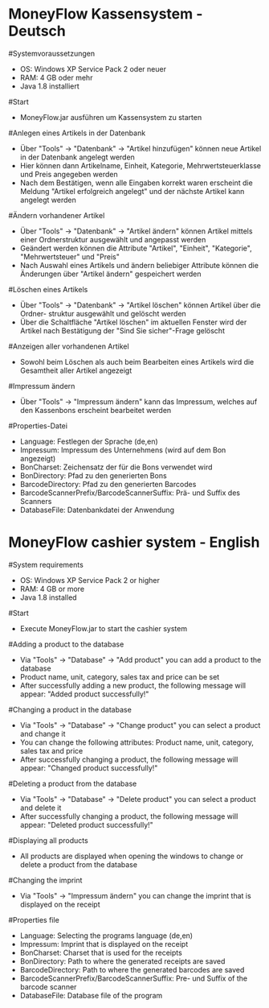 # MoneyFlow Kassensystem - Deutsch

#Systemvoraussetzungen
 - OS: Windows XP Service Pack 2 oder neuer
 - RAM: 4 GB oder mehr
 - Java 1.8 installiert

#Start
 - MoneyFlow.jar ausführen um Kassensystem zu starten

#Anlegen eines Artikels in der Datenbank
 - Über "Tools" -> "Datenbank" -> "Artikel hinzufügen" können neue Artikel in der 
   Datenbank angelegt werden
 - Hier können dann Artikelname, Einheit, Kategorie, Mehrwertsteuerklasse und 
   Preis angegeben werden
 - Nach dem Bestätigen, wenn alle Eingaben korrekt waren erscheint die Meldung
   "Artikel erfolgreich angelegt" und der nächste Artikel kann angelegt werden

#Ändern vorhandener Artikel
 - Über "Tools" -> "Datenbank" -> "Artikel ändern" können Artikel mittels einer
   Ordnerstruktur ausgewählt und angepasst werden
 - Geändert werden können die Attribute "Artikel", "Einheit", "Kategorie", 
   "Mehrwertsteuer" und "Preis"
 - Nach Auswahl eines Artikels und ändern beliebiger Attribute können die Änderungen 
   über "Artikel ändern" gespeichert werden

#Löschen eines Artikels
 - Über "Tools" -> "Datenbank" -> "Artikel löschen" können Artikel über die Ordner-
   struktur ausgewählt und gelöscht werden
 - Über die Schaltfläche "Artikel löschen" im aktuellen Fenster wird der Artikel 
   nach Bestätigung der "Sind Sie sicher"-Frage gelöscht

#Anzeigen aller vorhandenen Artikel
 - Sowohl beim Löschen als auch beim Bearbeiten eines Artikels wird die Gesamtheit
   aller Artikel angezeigt

#Impressum ändern
 - Über "Tools" -> "Impressum ändern" kann das Impressum, welches auf den 
   Kassenbons erscheint bearbeitet werden

#Properties-Datei
 - Language: Festlegen der Sprache (de,en)
 - Impressum: Impressum des Unternehmens (wird auf dem Bon angezeigt)
 - BonCharset: Zeichensatz der für die Bons verwendet wird
 - BonDirectory: Pfad zu den generierten Bons
 - BarcodeDirectory: Pfad zu den generierten Barcodes
 - BarcodeScannerPrefix/BarcodeScannerSuffix: Prä- und Suffix des Scanners
 - DatabaseFile: Datenbankdatei der Anwendung

# MoneyFlow cashier system - English

#System requirements
 - OS: Windows XP Service Pack 2 or higher
 - RAM: 4 GB or more
 - Java 1.8 installed

#Start
 - Execute MoneyFlow.jar to start the cashier system

#Adding a product to the database
 - Via "Tools" -> "Database" -> "Add product" you can add a product to the database
 - Product name, unit, category, sales tax and price can be set
 - After successfully adding a new product, the following message will appear: "Added product successfully!"

#Changing a product in the database
 - Via "Tools" -> "Database" -> "Change product" you can select a product and change it
 - You can change the following attributes: Product name, unit, category, sales tax and price
 - After successfully changing a product, the following message will appear: "Changed product successfully!"

#Deleting a product from the database
 - Via "Tools" -> "Database" -> "Delete product" you can select a product and delete it
 - After successfully changing a product, the following message will appear: "Deleted product successfully!"

#Displaying all products
 - All products are displayed when opening the windows to change or delete a product from the database

#Changing the imprint
 - Via "Tools" -> "Impressum ändern" you can change the imprint that is displayed on the receipt

#Properties file
 - Language: Selecting the programs language (de,en)
 - Impressum: Imprint that is displayed on the receipt
 - BonCharset: Charset that is used for the receipts
 - BonDirectory: Path to where the generated receipts are saved
 - BarcodeDirectory: Path to where the generated barcodes are saved
 - BarcodeScannerPrefix/BarcodeScannerSuffix: Pre- und Suffix of the barcode scanner
 - DatabaseFile: Database file of the program